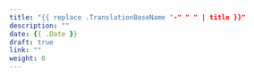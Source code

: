 ```yaml
---
title: "{{ replace .TranslationBaseName "-" " " | title }}"
description: ""
date: {{ .Date }}
draft: true
link: ""
weight: 0
---
```


